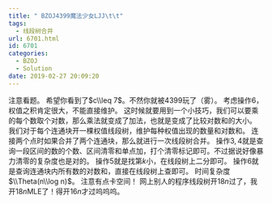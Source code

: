 ```yaml
---
title: " BZOJ4399魔法少女LJJ\t\t"
tags:
  - 线段树合并
url: 6701.html
id: 6701
categories:
  - BZOJ
  - Solution
date: 2019-02-27 20:09:20
---
```


注意看题。 希望你看到了$c\\leq 7$。不然你就被4399玩了（雾）。 考虑操作$6$，权值之积肯定很大，不能直接维护。 这时候就要用到一个小技巧，我们可以要乘的每个数取个对数，那么乘法就变成了加法，也就是变成了比较对数和的大小。 我们对于每个连通块开一棵权值线段树，维护每种权值出现的数量和对数和。 连接两个点时如果合并了两个连通块，那么就进行一次线段树合并。 操作$3,4$就是查询一段区间的数的个数、区间清零和单点加，打个清零标记即可。不过据说好像暴力清零的复杂度也是对的。 操作$5$就是找第$k$小，在线段树上二分即可。 操作$6$就是查询连通块内所有数的对数和，直接在线段树上查即可。 时间复杂度$\\Theta(n\\log n)$。 注意有点卡空间！ 网上别人的程序线段树开$18n$过了，我开$18n$MLE了！得开$16n$才过呜呜呜。